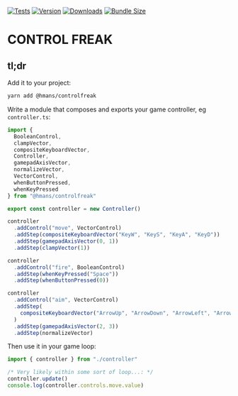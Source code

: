 [![Tests](https://github.com/hmans/controlfreak/actions/workflows/tests.yml/badge.svg)](https://github.com/hmans/controlfreak/actions/workflows/tests.yml)
[![Version](https://img.shields.io/npm/v/@hmans/controlfreak)](https://www.npmjs.com/package/@hmans/controlfreak)
[![Downloads](https://img.shields.io/npm/dt/@hmans/controlfreak.svg)](https://www.npmjs.com/package/@hmans/controlfreak)
[![Bundle Size](https://img.shields.io/bundlephobia/min/@hmans/controlfreak?label=bundle%20size)](https://bundlephobia.com/result?p=@hmans/controlfreak)

# CONTROL FREAK

## tl;dr

Add it to your project:

```sh
yarn add @hmans/controlfreak
```

Write a module that composes and exports your game controller, eg `controller.ts`:

```ts
import {
  BooleanControl,
  clampVector,
  compositeKeyboardVector,
  Controller,
  gamepadAxisVector,
  normalizeVector,
  VectorControl,
  whenButtonPressed,
  whenKeyPressed
} from "@hmans/controlfreak"

export const controller = new Controller()

controller
  .addControl("move", VectorControl)
  .addStep(compositeKeyboardVector("KeyW", "KeyS", "KeyA", "KeyD"))
  .addStep(gamepadAxisVector(0, 1))
  .addStep(clampVector(1))

controller
  .addControl("fire", BooleanControl)
  .addStep(whenKeyPressed("Space"))
  .addStep(whenButtonPressed(0))

controller
  .addControl("aim", VectorControl)
  .addStep(
    compositeKeyboardVector("ArrowUp", "ArrowDown", "ArrowLeft", "ArrowRight")
  )
  .addStep(gamepadAxisVector(2, 3))
  .addStep(normalizeVector)
```

Then use it in your game loop:

```ts
import { controller } from "./controller"

/* Very likely within some sort of loop...: */
controller.update()
console.log(controller.controls.move.value)
```
